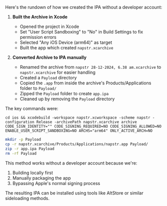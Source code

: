 



Here's the rundown of how we created the IPA without a developer account:

1. **Built the Archive in Xcode**
   - Opened the project in Xcode
   - Set "User Script Sandboxing" to "No" in Build Settings to fix permission errors
   - Selected "Any iOS Device (arm64)" as target
   - Built the app which created `napstr.xcarchive`

2. **Converted Archive to IPA manually**
   - Renamed the archive from `napstr 28-12-2024, 6.38 am.xcarchive` to `napstr.xcarchive` for easier handling
   - Created a `Payload` directory
   - Copied the `.app` from inside the archive's Products/Applications folder to `Payload/`
   - Zipped the `Payload` folder to create `app.ipa`
   - Cleaned up by removing the `Payload` directory

The key commands were:

```
cd ios && xcodebuild -workspace napstr.xcworkspace -scheme napstr -configuration Release -archivePath napstr.xcarchive archive CODE_SIGN_IDENTITY="" CODE_SIGNING_REQUIRED=NO CODE_SIGNING_ALLOWED=NO ENABLE_USER_SCRIPT_SANDBOXING=NO ARCHS="arm64" ONLY_ACTIVE_ARCH=NO

```




```bash
mkdir -p Payload
cp -r napstr.xcarchive/Products/Applications/napstr.app Payload/
zip -r app.ipa Payload
rm -rf Payload
```

This method works without a developer account because we're:
1. Building locally first
2. Manually packaging the app
3. Bypassing Apple's normal signing process

The resulting IPA can be installed using tools like AltStore or similar sideloading methods.
